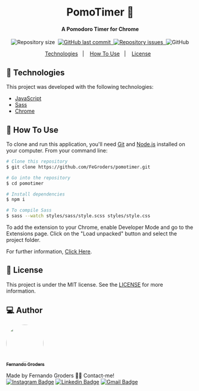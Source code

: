<h1 align="center">
    PomoTimer 🍅
</h1>

<h4 align="center">
  A Pomodoro Timer for Chrome 
</h4>

<p align="center">
  <img alt="Repository size" src="https://img.shields.io/github/repo-size/fegroders/pomotimer">&nbsp;
  <a href="https://github.com/fegroders/pomotimer/commits/master">
    <img alt="GitHub last commit" src="https://img.shields.io/github/last-commit/fegroders/pomotimer">&nbsp;
  </a>
  <a href="https://github.com/fegroders/pomotimer/issues">
    <img alt="Repository issues" src="https://img.shields.io/github/issues/fegroders/pomotimer">&nbsp;
  </a>
  <img alt="GitHub" src="https://img.shields.io/github/license/fegroders/pomotimer">
</p>

<p align="center">
  <a href="https://github.com/FeGroders/pomotimer#-technologies">Technologies</a>&nbsp;&nbsp;&nbsp;|&nbsp;&nbsp;&nbsp;
  <a href="https://github.com/FeGroders/pomotimer#-how-to-use">How To Use</a>&nbsp;&nbsp;&nbsp;|&nbsp;&nbsp;&nbsp;
  <a href="https://github.com/FeGroders/pomotimer#-license">License</a>&nbsp;&nbsp;&nbsp;
</p>

## 🚀 Technologies

This project was developed with the following technologies:

-  [JavaScript][js]
-  [Sass][sass]
-  [Chrome][chrome]

## 📘 How To Use

To clone and run this application, you'll need [Git](https://git-scm.com) and [Node.js][node] installed on your computer. From your command line:

```bash
# Clone this repository
$ git clone https://github.com/FeGroders/pomotimer.git

# Go into the repository
$ cd pomotimer

# Install dependencies
$ npm i

# To compile Sass
$ sass --watch styles/sass/style.scss styles/style.css
```

To add the extension to your Chrome, enable Developer Mode and go to the Extensions page. Click on the "Load unpacked" button and select the project folder.

For further information, [Click Here](https://developer.chrome.com/docs/extensions/mv3/getstarted/).

## 📄 License
This project is under the MIT license. See the [LICENSE](https://github.com/FeGroders/pomotimer/blob/master/LICENSE) for more information.

## 💻 Author

<a href="https://github.com/FeGroders">
 <img style="border-radius: 50%" src="https://avatars3.githubusercontent.com/u/62064189?s=460&u=61b426b901b8fe02e12019b1fdb67bf0072d4f00&v=4" width="100px;" alt=""/>
 <br />
 <sub><b>Fernando Groders</b></sub></a>
 
Made by Fernando Groders 👋🏽 Contact-me! <br/>
[![Instagram Badge](https://img.shields.io/badge/-Instagram-%23E4405F?style=flat-square&labelColor=%23E4405F&logo=instagram&logoColor=white&link=https://twitter.com/tgmarinho)](https://instagram.com/fegroders) 
[![Linkedin Badge](https://img.shields.io/badge/-LinkedIn-blue?style=flat-square&logo=Linkedin&logoColor=white&link=https://www.linkedin.com/in/tgmarinho/)](https://www.linkedin.com/in/fernandogroders/) 
[![Gmail Badge](https://img.shields.io/badge/-Gmail-c14438?style=flat-square&logo=Gmail&logoColor=white&link=mailto:tgmarinho@gmail.com)](mailto:fernandogroder@gmail.com)

[sass]: https://sass-lang.com/
[js]: https://developer.mozilla.org/pt-BR/docs/Web/JavaScript 
[node]: https://nodejs.org/en/
[chrome]: https://www.google.com/intl/pt-BR/chrome/
